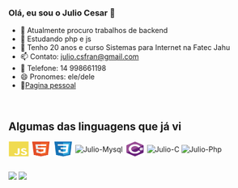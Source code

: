 ### Olá, eu sou o Julio Cesar 👋

- 🔭 Atualmente procuro trabalhos de backend
- 🌱 Estudando php e js
- 💬 Tenho 20 anos e curso Sistemas para Internet na Fatec Jahu
- 📫 Contato: julio.csfran@gmail.com
-  📱 Telefone: 14 998661198
- 😄 Pronomes: ele/dele
- 🔗<a href="http://201.55.33.89/si/2020/0200832011014/index.html" target="_blank">Pagina pessoal</a>

<!--  
<div align="center">
  <a href="https://github.com/jcsfran">
  <img height="140em" src="https://github-readme-stats.vercel.app/api?username=jcsfran&show_icons=true&theme=dark&include_all_commits=true&count_private=true"/>
  <img height="140em" src="https://github-readme-stats.vercel.app/api/top-langs/?username=jcsfran&layout=compact&langs_count=7&theme=dark"/>
</div>
-->
 
<div style="display: inline_block"><br>
  <h2>Algumas das linguagens que já vi</h2>
  <img align="center" alt="Julio-Js" height="30" width="40" src="https://raw.githubusercontent.com/devicons/devicon/master/icons/javascript/javascript-plain.svg">
  <img align="center" alt="Julio-HTML" height="30" width="40" src="https://raw.githubusercontent.com/devicons/devicon/master/icons/html5/html5-original.svg">
  <img align="center" alt="Julio-CSS" height="30" width="40" src="https://raw.githubusercontent.com/devicons/devicon/master/icons/css3/css3-original.svg">
  <img align="center" alt="Julio-Mysql" height="30" width="40" src="https://cdn.jsdelivr.net/gh/devicons/devicon/icons/mysql/mysql-original.svg">
  <img align="center" alt="Julio-Csharp" height="30" width="40" src="https://raw.githubusercontent.com/devicons/devicon/master/icons/csharp/csharp-original.svg">
  <img align="center" alt="Julio-C" height="30" width="40" src="https://cdn.jsdelivr.net/gh/devicons/devicon/icons/c/c-original.svg">
  <img align="center" alt="Julio-Php" height="30" width="40" src="https://cdn.jsdelivr.net/gh/devicons/devicon/icons/php/php-plain.svg">
</div>
  
 ##
  
<div> 
  <a href = "mailto:julio.csfran@gmail.com"><img src="https://img.shields.io/badge/Gmail-D14836?style=for-the-badge&logo=gmail&logoColor=white" target="_blank" target="_blank"></a>
  <a href="https://www.linkedin.com/in/julio-csfran" target="_blank"><img src="https://img.shields.io/badge/LinkedIn-0077B5?style=for-the-badge&logo=linkedin&logoColor=white"></a>  
</div>
